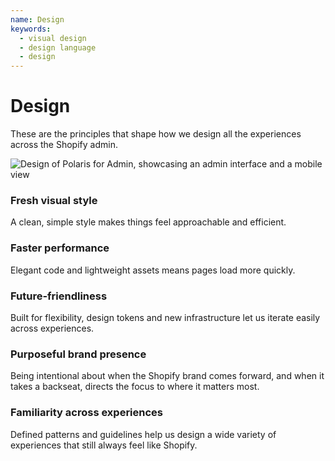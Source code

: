```yaml
---
name: Design
keywords:
  - visual design
  - design language
  - design
---
```


# Design

<!-- keywords: design, new design, new polaris, changes, changing, update, design language -->

These are the principles that shape how we design all the experiences across the Shopify admin.

<!-- showcasecontent -->

![Design of Polaris for Admin, showcasing an admin interface and a mobile view](/public_images/design/design-intro@2x.png)

### Fresh visual style

A clean, simple style makes things feel approachable and&nbsp;efficient.

### Faster performance

Elegant code and lightweight assets means pages load&nbsp;more&nbsp;quickly.

### Future-friendliness

Built for flexibility, design tokens and new infrastructure let us iterate easily across&nbsp;experiences.

### Purposeful brand presence

Being intentional about when the Shopify brand comes forward, and when it takes a backseat, directs the focus to where it&nbsp;matters&nbsp;most.

### Familiarity across experiences

Defined patterns and guidelines help us design a wide variety of experiences that still always feel&nbsp;like&nbsp;Shopify.

<!-- end -->
